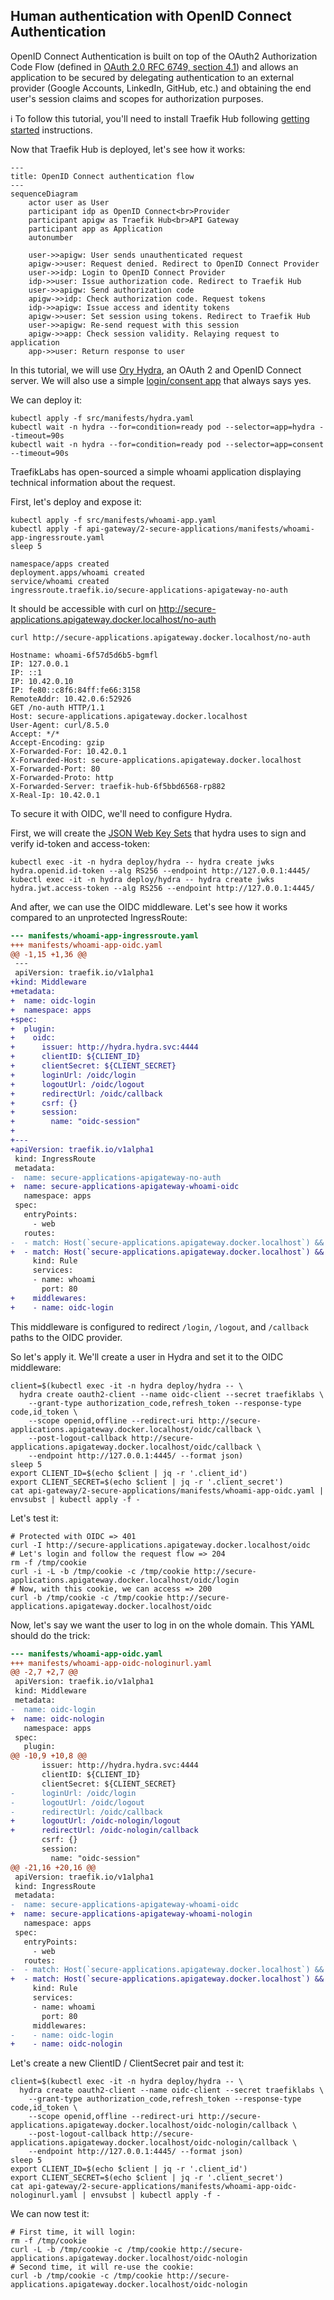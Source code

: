 ## Human authentication with OpenID Connect Authentication

OpenID Connect Authentication is built on top of the OAuth2 Authorization Code Flow (defined in [OAuth 2.0 RFC 6749, section 4.1](https://tools.ietf.org/html/rfc6749#section-4.1)) and allows an application to be secured by delegating authentication to an external provider (Google Accounts, LinkedIn, GitHub, etc.) and obtaining the end user's session claims and scopes for authorization purposes.

:information_source: To follow this tutorial, you'll need to install Traefik Hub following [getting started](../1-getting-started/README.md) instructions.

Now that Traefik Hub is deployed, let's see how it works:

```mermaid
---
title: OpenID Connect authentication flow
---
sequenceDiagram
    actor user as User
    participant idp as OpenID Connect<br>Provider
    participant apigw as Traefik Hub<br>API Gateway
    participant app as Application
    autonumber

    user->>apigw: User sends unauthenticated request
    apigw->>user: Request denied. Redirect to OpenID Connect Provider
    user->>idp: Login to OpenID Connect Provider
    idp->>user: Issue authorization code. Redirect to Traefik Hub
    user->>apigw: Send authorization code
    apigw->>idp: Check authorization code. Request tokens
    idp->>apigw: Issue access and identity tokens
    apigw->>user: Set session using tokens. Redirect to Traefik Hub
    user->>apigw: Re-send request with this session
    apigw->>app: Check session validity. Relaying request to application
    app->>user: Return response to user
```

In this tutorial, we will use [Ory Hydra](https://www.ory.sh/hydra/), an OAuth 2 and OpenID Connect server. We will also use a simple [login/consent app](https://github.com/jlevesy/hail-hydra) that always says yes.

We can deploy it:

```shell
kubectl apply -f src/manifests/hydra.yaml
kubectl wait -n hydra --for=condition=ready pod --selector=app=hydra --timeout=90s
kubectl wait -n hydra --for=condition=ready pod --selector=app=consent --timeout=90s
```

TraefikLabs has open-sourced a simple whoami application displaying technical information about the request.

First, let's deploy and expose it:

```shell
kubectl apply -f src/manifests/whoami-app.yaml
kubectl apply -f api-gateway/2-secure-applications/manifests/whoami-app-ingressroute.yaml
sleep 5
```

```shell
namespace/apps created
deployment.apps/whoami created
service/whoami created
ingressroute.traefik.io/secure-applications-apigateway-no-auth
```

It should be accessible with curl on http://secure-applications.apigateway.docker.localhost/no-auth

```shell
curl http://secure-applications.apigateway.docker.localhost/no-auth
```

```shell
Hostname: whoami-6f57d5d6b5-bgmfl
IP: 127.0.0.1
IP: ::1
IP: 10.42.0.10
IP: fe80::c8f6:84ff:fe66:3158
RemoteAddr: 10.42.0.6:52926
GET /no-auth HTTP/1.1
Host: secure-applications.apigateway.docker.localhost
User-Agent: curl/8.5.0
Accept: */*
Accept-Encoding: gzip
X-Forwarded-For: 10.42.0.1
X-Forwarded-Host: secure-applications.apigateway.docker.localhost
X-Forwarded-Port: 80
X-Forwarded-Proto: http
X-Forwarded-Server: traefik-hub-6f5bbd6568-rp882
X-Real-Ip: 10.42.0.1
```

To secure it with OIDC, we'll need to configure Hydra.

First, we will create the [JSON Web Key Sets](https://www.ory.sh/docs/hydra/jwks) that hydra uses to sign and verify id-token and access-token:

```shell
kubectl exec -it -n hydra deploy/hydra -- hydra create jwks hydra.openid.id-token --alg RS256 --endpoint http://127.0.0.1:4445/
kubectl exec -it -n hydra deploy/hydra -- hydra create jwks hydra.jwt.access-token --alg RS256 --endpoint http://127.0.0.1:4445/
```

And after, we can use the OIDC middleware. Let's see how it works compared to an unprotected IngressRoute:

```diff :../../hack/diff.sh -r -a "manifests/whoami-app-ingressroute.yaml manifests/whoami-app-oidc.yaml"
--- manifests/whoami-app-ingressroute.yaml
+++ manifests/whoami-app-oidc.yaml
@@ -1,15 +1,36 @@
 ---
 apiVersion: traefik.io/v1alpha1
+kind: Middleware
+metadata:
+  name: oidc-login
+  namespace: apps
+spec:
+  plugin:
+    oidc:
+      issuer: http://hydra.hydra.svc:4444
+      clientID: ${CLIENT_ID}
+      clientSecret: ${CLIENT_SECRET}
+      loginUrl: /oidc/login
+      logoutUrl: /oidc/logout
+      redirectUrl: /oidc/callback
+      csrf: {}
+      session:
+        name: "oidc-session"
+
+---
+apiVersion: traefik.io/v1alpha1
 kind: IngressRoute
 metadata:
-  name: secure-applications-apigateway-no-auth
+  name: secure-applications-apigateway-whoami-oidc
   namespace: apps
 spec:
   entryPoints:
     - web
   routes:
-  - match: Host(`secure-applications.apigateway.docker.localhost`) && Path(`/no-auth`)
+  - match: Host(`secure-applications.apigateway.docker.localhost`) && (Path(`/oidc`) || Path(`/oidc/login`) || Path(`/oidc/logout`) || Path(`/oidc/callback`))
     kind: Rule
     services:
     - name: whoami
       port: 80
+    middlewares:
+    - name: oidc-login
```

This middleware is configured to redirect `/login`, `/logout`, and `/callback` paths to the OIDC provider.

So let's apply it. We'll create a user in Hydra and set it to the OIDC middleware:

```shell
client=$(kubectl exec -it -n hydra deploy/hydra -- \
  hydra create oauth2-client --name oidc-client --secret traefiklabs \
    --grant-type authorization_code,refresh_token --response-type code,id_token \
    --scope openid,offline --redirect-uri http://secure-applications.apigateway.docker.localhost/oidc/callback \
    --post-logout-callback http://secure-applications.apigateway.docker.localhost/oidc/callback \
    --endpoint http://127.0.0.1:4445/ --format json)
sleep 5
export CLIENT_ID=$(echo $client | jq -r '.client_id')
export CLIENT_SECRET=$(echo $client | jq -r '.client_secret')
cat api-gateway/2-secure-applications/manifests/whoami-app-oidc.yaml | envsubst | kubectl apply -f -
```

Let's test it:

```shell
# Protected with OIDC => 401
curl -I http://secure-applications.apigateway.docker.localhost/oidc
# Let's login and follow the request flow => 204
rm -f /tmp/cookie
curl -i -L -b /tmp/cookie -c /tmp/cookie http://secure-applications.apigateway.docker.localhost/oidc/login
# Now, with this cookie, we can access => 200
curl -b /tmp/cookie -c /tmp/cookie http://secure-applications.apigateway.docker.localhost/oidc
```

Now, let's say we want the user to log in on the whole domain. This YAML should do the trick:

```diff :../../hack/diff.sh -r -a "manifests/whoami-app-oidc.yaml manifests/whoami-app-oidc-nologinurl.yaml"
--- manifests/whoami-app-oidc.yaml
+++ manifests/whoami-app-oidc-nologinurl.yaml
@@ -2,7 +2,7 @@
 apiVersion: traefik.io/v1alpha1
 kind: Middleware
 metadata:
-  name: oidc-login
+  name: oidc-nologin
   namespace: apps
 spec:
   plugin:
@@ -10,9 +10,8 @@
       issuer: http://hydra.hydra.svc:4444
       clientID: ${CLIENT_ID}
       clientSecret: ${CLIENT_SECRET}
-      loginUrl: /oidc/login
-      logoutUrl: /oidc/logout
-      redirectUrl: /oidc/callback
+      logoutUrl: /oidc-nologin/logout
+      redirectUrl: /oidc-nologin/callback
       csrf: {}
       session:
         name: "oidc-session"
@@ -21,16 +20,16 @@
 apiVersion: traefik.io/v1alpha1
 kind: IngressRoute
 metadata:
-  name: secure-applications-apigateway-whoami-oidc
+  name: secure-applications-apigateway-whoami-nologin
   namespace: apps
 spec:
   entryPoints:
     - web
   routes:
-  - match: Host(`secure-applications.apigateway.docker.localhost`) && (Path(`/oidc`) || Path(`/oidc/login`) || Path(`/oidc/logout`) || Path(`/oidc/callback`))
+  - match: Host(`secure-applications.apigateway.docker.localhost`) && (Path(`/oidc-nologin`) || Path(`/oidc-nologin/logout`) || Path(`/oidc-nologin/callback`))
     kind: Rule
     services:
     - name: whoami
       port: 80
     middlewares:
-    - name: oidc-login
+    - name: oidc-nologin
```

Let's create a new ClientID / ClientSecret pair and test it:

```shell
client=$(kubectl exec -it -n hydra deploy/hydra -- \
  hydra create oauth2-client --name oidc-client --secret traefiklabs \
    --grant-type authorization_code,refresh_token --response-type code,id_token \
    --scope openid,offline --redirect-uri http://secure-applications.apigateway.docker.localhost/oidc-nologin/callback \
    --post-logout-callback http://secure-applications.apigateway.docker.localhost/oidc-nologin/callback \
    --endpoint http://127.0.0.1:4445/ --format json)
sleep 5
export CLIENT_ID=$(echo $client | jq -r '.client_id')
export CLIENT_SECRET=$(echo $client | jq -r '.client_secret')
cat api-gateway/2-secure-applications/manifests/whoami-app-oidc-nologinurl.yaml | envsubst | kubectl apply -f -
```

We can now test it:

```shell
# First time, it will login:
rm -f /tmp/cookie
curl -L -b /tmp/cookie -c /tmp/cookie http://secure-applications.apigateway.docker.localhost/oidc-nologin
# Second time, it will re-use the cookie:
curl -b /tmp/cookie -c /tmp/cookie http://secure-applications.apigateway.docker.localhost/oidc-nologin
```
